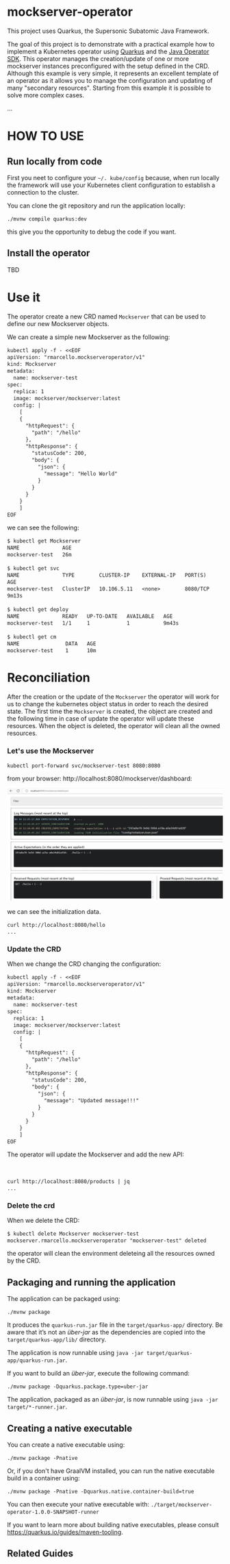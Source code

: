 # mockserver-operator

This project uses Quarkus, the Supersonic Subatomic Java Framework.

The goal of this project is to demonstrate with a practical example how to implement a Kubernetes operator using [Quarkus](https://quarkus.io/) and the [Java Operator SDK](https://javaoperatorsdk.io/).
This operator manages the creation/update of one or more mockserver instances preconfigured with the setup defined in the CRD.
Although this example is very simple, it represents an excellent template of an operator as it allows you to manage the configuration and updating of many "secondary resources". Starting from this example it is possible to solve more complex cases.

...


# HOW TO USE

## Run locally from code
First you neet to configure your `~/. kube/config` because, when run locally the framework will use your Kubernetes client configuration to establish a connection to the cluster.

You can clone the git repository and run the application locally:
```shell script
./mvnw compile quarkus:dev
```
this give you the opportunity to debug the code if you want.

## Install the operator
TBD



# Use it
The operator create a new CRD named `Mockserver` that can be used to define our new Mockserver objects.

We can create a simple new Mockserver as the following:

```shell
kubectl apply -f - <<EOF
apiVersion: "rmarcello.mockserveroperator/v1"
kind: Mockserver
metadata:
  name: mockserver-test
spec:
  replica: 1
  image: mockserver/mockserver:latest
  config: |
    [
    {
      "httpRequest": {
        "path": "/hello"
      },
      "httpResponse": {
        "statusCode": 200,
        "body": {
          "json": {
            "message": "Hello World"
          }
        }
      }
    }
    ]
EOF
```

we can see the following:

```
$ kubectl get Mockserver
NAME              AGE
mockserver-test   26m

$ kubectl get svc
NAME              TYPE        CLUSTER-IP    EXTERNAL-IP   PORT(S)    AGE
mockserver-test   ClusterIP   10.106.5.11   <none>        8080/TCP   9m13s

$ kubectl get deploy
NAME              READY   UP-TO-DATE   AVAILABLE   AGE
mockserver-test   1/1     1            1           9m43s

$ kubectl get cm
NAME               DATA   AGE
mockserver-test    1      10m
```

# Reconciliation
After the creation or the update of the `Mockserver` the operator will work for us to change the kubernetes object status in order to reach the desired state.
The first time the `Mockserver` is created, the object are created and the following time in case of update the operator will update these resources.
When the object is deleted, the operator will clean all the owned resources.


### Let's use the Mockserver
```
kubectl port-forward svc/mockserver-test 8080:8080
```
from your browser: http://localhost:8080/mockserver/dashboard:

![Dashboard1](docs/dashboard-1.png)

we can see the initialization data.
```
curl http://localhost:8080/hello
...
```
### Update the CRD

When we change the CRD changing the configuration:

```shell
kubectl apply -f - <<EOF
apiVersion: "rmarcello.mockserveroperator/v1"
kind: Mockserver
metadata:
  name: mockserver-test
spec:
  replica: 1
  image: mockserver/mockserver:latest
  config: |
    [
    {
      "httpRequest": {
        "path": "/hello"
      },
      "httpResponse": {
        "statusCode": 200,
        "body": {
          "json": {
            "message": "Updated message!!!"
          }
        }
      }
    }
    ]
EOF
```


The operator will update the Mockserver and add the new API:


```


curl http://localhost:8080/products | jq
...
```

### Delete the crd
When we delete the CRD:
```
$ kubectl delete Mockserver mockserver-test
mockserver.rmarcello.mockserveroperator "mockserver-test" deleted
```
the operator will clean the environment deleteing all the resources owned by the CRD.


## Packaging and running the application

The application can be packaged using:
```shell script
./mvnw package
```
It produces the `quarkus-run.jar` file in the `target/quarkus-app/` directory.
Be aware that it’s not an _über-jar_ as the dependencies are copied into the `target/quarkus-app/lib/` directory.

The application is now runnable using `java -jar target/quarkus-app/quarkus-run.jar`.

If you want to build an _über-jar_, execute the following command:
```shell script
./mvnw package -Dquarkus.package.type=uber-jar
```

The application, packaged as an _über-jar_, is now runnable using `java -jar target/*-runner.jar`.

## Creating a native executable

You can create a native executable using: 
```shell script
./mvnw package -Pnative
```

Or, if you don't have GraalVM installed, you can run the native executable build in a container using: 
```shell script
./mvnw package -Pnative -Dquarkus.native.container-build=true
```

You can then execute your native executable with: `./target/mockserver-operator-1.0.0-SNAPSHOT-runner`

If you want to learn more about building native executables, please consult https://quarkus.io/guides/maven-tooling.

## Related Guides

